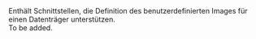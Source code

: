 <Namespace Name="Microsoft.Azure.Management.Compute.Fluent.VirtualMachineCustomImage.CustomImageDataDisk.Definition">
  <Docs>
    <summary>Enthält Schnittstellen, die Definition des benutzerdefinierten Images für einen Datenträger unterstützen.</summary> 
    <remarks>To be added.</remarks>
  </Docs>
</Namespace>
